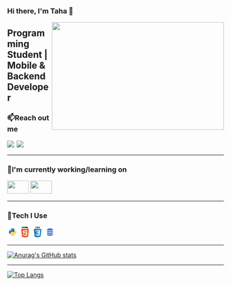 ### Hi there, I'm Taha 👋

<!--
**tahaturan/tahaturan** is a ✨ _special_ ✨ repository because its `README.md` (this file) appears on your GitHub profile.

Here are some ideas to get you started:

- 🔭 I’m currently working on ...
- 🌱 I’m currently learning ...
- 👯 I’m looking to collaborate on ...
- 🤔 I’m looking for help with ...
- 💬 Ask me about ...
- 📫 How to reach me: ...
- 😄 Pronouns: ...
- ⚡ Fun fact: ...
-->
<img src="https://media.giphy.com/media/qKltgF7Aw515K/giphy.gif" align="right" width="400" height="250">

## Programming Student | Mobile & Backend Developer

### 📫Reach out me

[<img  width="22" src="https://unpkg.com/simple-icons@v6/icons/linkedin.svg" align="letf" />][linkedin]
[<img  width="22" src="https://unpkg.com/simple-icons@v6/icons/instagram.svg" align="left" />][instagram]

<hr>

### 🌱I'm currently working/learning on

<img align="letf" src="https://miro.medium.com/max/900/0*1QVqmVbbaVm1f_n9.png"  width="50" height="30" />
<img align="letf" src="https://logowik.com/content/uploads/images/flutter5786.jpg"  width="50" height="30" />
<hr>

### 🔭Tech I Use

<img align="letf" src="https://raw.githubusercontent.com/github/explore/80688e429a7d4ef2fca1e82350fe8e3517d3494d/topics/python/python.png"   width="25" height="25" />
<img align="letf" src="https://raw.githubusercontent.com/github/explore/80688e429a7d4ef2fca1e82350fe8e3517d3494d/topics/html/html.png"  width="25" height="25" />
<img align="letf" src="https://raw.githubusercontent.com/github/explore/80688e429a7d4ef2fca1e82350fe8e3517d3494d/topics/css/css.png"  width="25" height="25" />
<img align="letf" src="https://raw.githubusercontent.com/github/explore/80688e429a7d4ef2fca1e82350fe8e3517d3494d/topics/sql/sql.png"  width="25" height="25" />

<hr>

[![Anurag's GitHub stats](https://github-readme-stats.vercel.app/api?username=tahaturan&theme=radical)](https://github.com/anuraghazra/github-readme-stats)

<hr>

[![Top Langs](https://github-readme-stats.vercel.app/api/top-langs/?username=tahaturan&layout=compact)](https://github.com/anuraghazra/github-readme-stats)

[linkedin]: https://www.linkedin.com/in/taha-turan/
[instagram]: https://www.instagram.com/tahaaturan/
